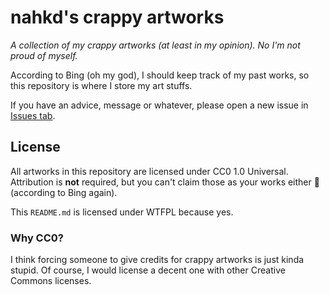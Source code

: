 # nahkd's crappy artworks
_A collection of my crappy artworks (at least in my opinion). No I'm not proud of myself._

According to Bing (oh my god), I should keep track of my past works, so this repository is where I store my art stuffs.

If you have an advice, message or whatever, please open a new issue in [Issues tab](https://github.com/nahkd123/crappy-artworks/issues).

## License
All artworks in this repository are licensed under CC0 1.0 Universal. Attribution is **not** required, but you can't claim those as your works either 🤡 (according to Bing again).

This ``README.md`` is licensed under WTFPL because yes.

### Why CC0?
I think forcing someone to give credits for crappy artworks is just kinda stupid. Of course, I would license a decent one with other Creative Commons licenses.

